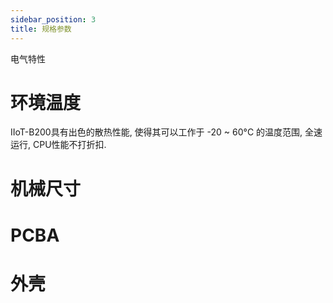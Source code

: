 ```yaml
---
sidebar_position: 3
title: 规格参数
---
```



电气特性
# 环境温度
IIoT-B200具有出色的散热性能, 使得其可以工作于 -20 ~ 60°C 的温度范围,  全速运行, CPU性能不打折扣.

# 机械尺寸
# PCBA
# 外壳